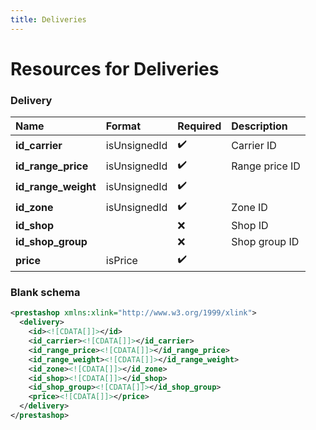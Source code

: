 ```yaml
---
title: Deliveries
---
```


# Resources for Deliveries

### Delivery

|        Name         |    Format    | Required |  Description   |
| :------------------ | :----------- | :------- | :------------- |
| **id_carrier**      | isUnsignedId | ✔️       | Carrier ID     |
| **id_range_price**  | isUnsignedId | ✔️       | Range price ID |
| **id_range_weight** | isUnsignedId | ✔️       |                |
| **id_zone**         | isUnsignedId | ✔️       | Zone ID        |
| **id_shop**         |              | ❌        | Shop ID        |
| **id_shop_group**   |              | ❌        | Shop group ID  |
| **price**           | isPrice      | ✔️       |                |


### Blank schema

```xml
<prestashop xmlns:xlink="http://www.w3.org/1999/xlink">
  <delivery>
    <id><![CDATA[]]></id>
    <id_carrier><![CDATA[]]></id_carrier>
    <id_range_price><![CDATA[]]></id_range_price>
    <id_range_weight><![CDATA[]]></id_range_weight>
    <id_zone><![CDATA[]]></id_zone>
    <id_shop><![CDATA[]]></id_shop>
    <id_shop_group><![CDATA[]]></id_shop_group>
    <price><![CDATA[]]></price>
  </delivery>
</prestashop>
```

